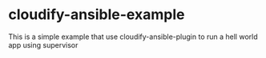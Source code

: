 # cloudify-ansible-example
This is a simple example that use cloudify-ansible-plugin to run a hell world app using supervisor
